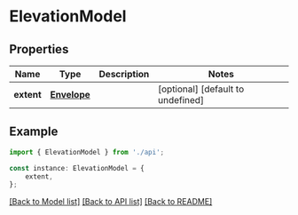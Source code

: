 # ElevationModel


## Properties

Name | Type | Description | Notes
------------ | ------------- | ------------- | -------------
**extent** | [**Envelope**](Envelope.md) |  | [optional] [default to undefined]

## Example

```typescript
import { ElevationModel } from './api';

const instance: ElevationModel = {
    extent,
};
```

[[Back to Model list]](../README.md#documentation-for-models) [[Back to API list]](../README.md#documentation-for-api-endpoints) [[Back to README]](../README.md)

